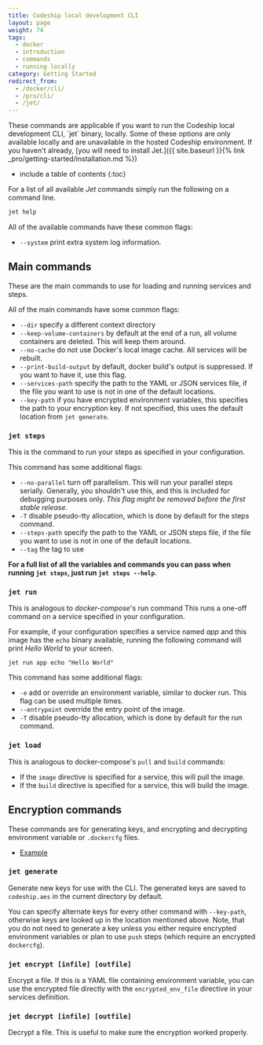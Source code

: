 ```yaml
---
title: Codeship local development CLI
layout: page
weight: 74
tags:
  - docker
  - introduction
  - commands
  - running locally
category: Getting Started
redirect_from:
  - /docker/cli/
  - /pro/cli/
  - /jet/
---
```


<div class="info-block">
These commands are applicable if you want to run the Codeship local development CLI, `jet` binary, locally. Some of these options are only available locally and are unavailable in the hosted Codeship environment. If you haven't already, [you will need to install Jet.]({{ site.baseurl }}{% link _pro/getting-started/installation.md %})
</div>

* include a table of contents
{:toc}

For a list of all available _Jet_ commands simply run the following on a command line.

```bash
jet help
```

All of the available commands have these common flags:

* `--system` print extra system log information.

## Main commands

These are the main commands to use for loading and running services and steps.

All of the main commands have some common flags:

* `--dir` specify a different context directory
* `--keep-volume-containers` by default at the end of a run, all volume containers are deleted. This will keep them around.
* `--no-cache` do not use Docker's local image cache. All services will be rebuilt.
* `--print-build-output` by default, docker build's output is suppressed. If you want to have it, use this flag.
* `--services-path` specify the path to the YAML or JSON services file, if the file you want to use is not in one of the default locations.
* `--key-path` if you have encrypted environment variables, this specifies the path to your encryption key. If not specified, this uses the default location from `jet generate`.

### `jet steps`

This is the command to run your steps as specified in your configuration.

This command has some additional flags:

* `--no-parallel` turn off parallelism. This will run your parallel steps serially. Generally, you shouldn't use this, and this is included for debugging purposes only. _This flag might be removed before the first stable release._
* `-T` disable pseudo-tty allocation, which is done by default for the steps command.
* `--steps-path` specify the path to the YAML or JSON steps file, if the file you want to use is not in one of the default locations.
* `--tag` the tag to use

__For a full list of all the variables and commands you can pass when running `jet steps`, just run `jet steps --help`__.

### `jet run`

This is analogous to _docker-compose_'s run command This runs a one-off command on a service specified in your configuration.

For example, if your configuration specifies a service named _app_ and this image has the `echo` binary available, running the following command will print _Hello World_ to your screen.

```shell
jet run app echo "Hello World"
```

This command has some additional flags:

* `-e` add or override an environment variable, similar to docker run. This flag can be used multiple times.
* `--entrypoint` override the entry point of the image.
* `-T` disable pseudo-tty allocation, which is done by default for the run command.

### `jet load`

This is analogous to docker-compose's `pull` and `build` commands:

* If the `image` directive is specified for a service, this will pull the image.
* If the `build` directive is specified for a service, this will build the image.

## Encryption commands

These commands are for generating keys, and encrypting and decrypting environment variable or `.dockercfg` files.

- [Example](https://github.com/codeship/codeship-tool-examples/tree/master/11.encrypted-aes)

### `jet generate`

Generate new keys for use with the CLI. The generated keys are saved to `codeship.aes` in the current directory by default.

You can specify alternate keys for every other command with `--key-path`, otherwise keys are looked up in the location mentioned above. Note, that you do not need to generate a key unless you either require encrypted environment variables or plan to use `push` steps (which require an encrypted `dockercfg`).

### `jet encrypt [infile] [outfile]`

Encrypt a file. If this is a YAML file containing environment variable, you can use the encrypted file directly with the `encrypted_env_file` directive in your services definition.

### `jet decrypt [infile] [outfile]`

Decrypt a file. This is useful to make sure the encryption worked properly.
